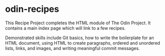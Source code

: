 # odin-recipes
This Recipe Project completes the HTML module of The Odin Project.  It contains a main index page which will link to a few recipes.

Demonstrated skills include Git basics, how to write the boilerplate for an HTML document, using HTML to create paragraphs, ordered and unordered lists, links, and images, and writing meaningful commit messages.